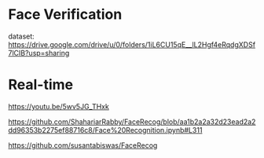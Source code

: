 # Face Verification
dataset: https://drive.google.com/drive/u/0/folders/1iL6CU15qE__lL2Hgf4eRqdgXDSf7lCIB?usp=sharing

# Real-time
https://youtu.be/5wv5JG_THxk

https://github.com/ShahariarRabby/FaceRecog/blob/aa1b2a2a32d23ead2a2dd96353b2275ef88716c8/Face%20Recognition.ipynb#L311


https://github.com/susantabiswas/FaceRecog
